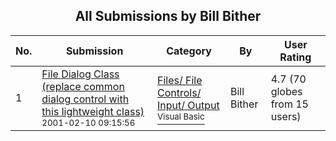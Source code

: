 ﻿<div align="center">

## All Submissions by Bill Bither

</div>

No.  | Submission | Category | By   | User Rating
---- | ---------- | -------- | ---- | -----------
1 | [File Dialog Class \(replace  common dialog control with this lightweight class\)<br /><sup>2001-02-10 09:15:56</sup>](https://github.com/Planet-Source-Code/bill-bither-file-dialog-class-replace-common-dialog-control-with-this-lightweight-class__1-15177) | [Files/ File Controls/ Input/ Output<br /><sup>Visual Basic</sup>](../ByCategory/files-file-controls-input-output__1-3.md) | Bill Bither | 4.7 (70 globes from 15 users)
